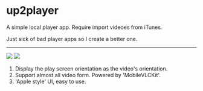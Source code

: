 # up2player


A simple local player app. Require import videoes from iTunes.

Just sick of bad player apps so I create a better one.

---

![](https://github.com/blurryssky/up2player/blob/master/Imgs/home.png)
![](https://github.com/blurryssky/up2player/blob/master/Imgs/playing.png)

1. Display the play screen orientation as the video's orientation.
2. Support almost all video form. Powered by 'MobileVLCKit'.
3. 'Apple style' UI, easy to use.
